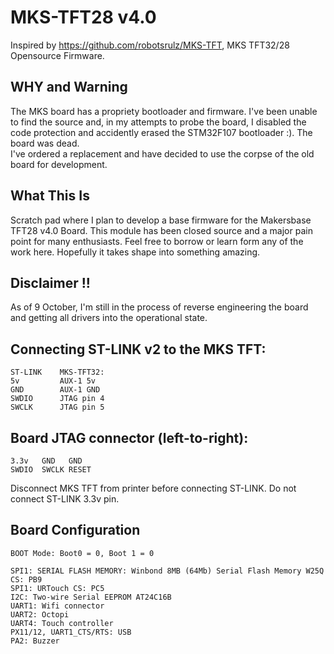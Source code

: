 # MKS-TFT28 v4.0
Inspired by https://github.com/robotsrulz/MKS-TFT, MKS TFT32/28 Opensource Firmware.

## WHY and Warning
The MKS board has a propriety bootloader and firmware. I've been unable to find the source and, in my attempts to probe the board, I disabled the code protection and accidently erased the STM32F107 bootloader :). The board was dead.  
I've ordered a replacement and have decided to use the corpse of the old board for development. 

## What This Is
Scratch pad where I plan to develop a base firmware for the Makersbase TFT28 v4.0 Board. This module has been closed source and a major pain point for many enthusiasts. Feel free to borrow or learn form any of the work here. Hopefully it takes shape into something amazing. 

## Disclaimer !! 
As of 9 October, I'm still in the process of reverse engineering the board and getting all drivers into the operational state. 

## Connecting ST-LINK v2 to the MKS TFT: 

    ST-LINK    MKS-TFT32: 
    5v         AUX-1 5v 
    GND        AUX-1 GND 
    SWDIO      JTAG pin 4 
    SWCLK      JTAG pin 5 

## Board JTAG connector (left-to-right):

    3.3v   GND   GND 
    SWDIO  SWCLK RESET

Disconnect MKS TFT from printer before connecting ST-LINK. Do not connect ST-LINK 3.3v pin.


## Board Configuration

    BOOT Mode: Boot0 = 0, Boot 1 = 0

    SPI1: SERIAL FLASH MEMORY: Winbond 8MB (64Mb) Serial Flash Memory W25Q CS: PB9
    SPI1: URTouch CS: PC5
    I2C: Two-wire Serial EEPROM AT24C16B 
    UART1: Wifi connector
    UART2: Octopi
    UART4: Touch controller
    PX11/12, UART1_CTS/RTS: USB
    PA2: Buzzer


